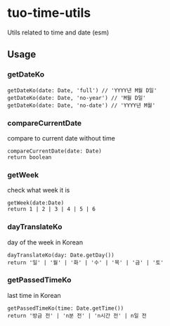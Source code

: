 # tuo-time-utils
Utils related to time and date (esm)

## Usage

### getDateKo
```
getDateKo(date: Date, 'full') // 'YYYY년 M월 D일'
getDateKo(date: Date, 'no-year') // 'M월 D일'
getDateKo(date: Date, 'no-date') // 'YYYY년 M월'
```

### compareCurrentDate
compare to current date without time
```
compareCurrentDate(date: Date)
return boolean
```

### getWeek
check what week it is
```
getWeek(date:Date)
return 1 | 2 | 3 | 4 | 5 | 6
```

### dayTranslateKo
day of the week in Korean
```
dayTranslateKo(day: Date.getDay())
return '일' | '월' | '화' | '수' | '목' | '금' | '토'
```

### getPassedTimeKo
last time in Korean
```
getPassedTimeKo(time: Date.getTime())
return '방금 전' | 'n분 전' | 'n시간 전' | n일 전
```